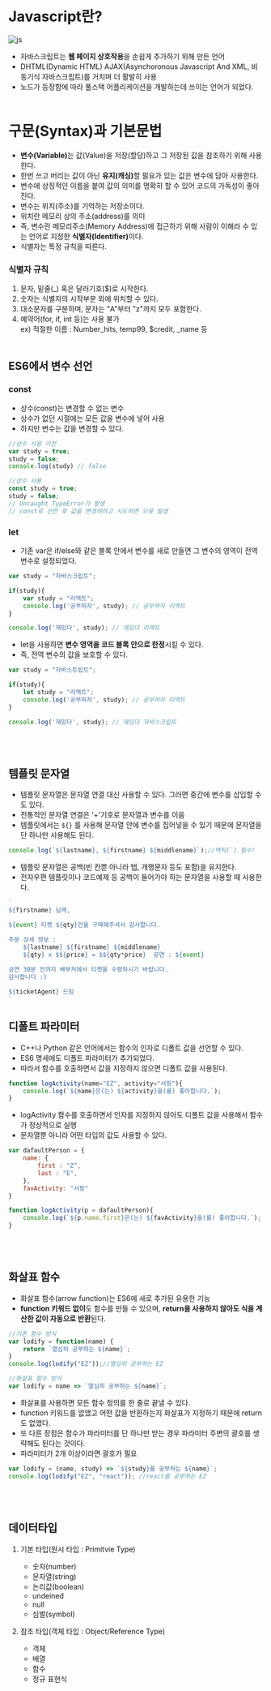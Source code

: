 # Javascript란?

![js](https://images.velog.io/images/kakasoo/post/ada6c1eb-0796-4881-8658-567d6e09ee15/1_6ahbWjp_g9hqhaTDSJOL1Q.png)

* 자바스크립트는 <b>웹 페이지 상호작용</b>을 손쉽게 추가하기 위해 만든 언어
* DHTML(Dynamic HTML) AJAX(Asynchoronous Javascript And XML, 비동기식 자바스크립트)를 거치며 더 활발히 사용
* 노드가 등장함에 따라 풀스택 어플리케이션을 개발하는데 쓰이는 언어가 되었다.
<br><br>

# 구문(Syntax)과 기본문법

* <b>변수(Variable)</b>는 값(Value)을 저장(할당)하고 그 저장된 값을 참조하기 위해 사용한다.
* 한번 쓰고 버리는 값이 아닌 <b>유지(캐싱)</b>할 필요가 있는 값은 변수에 담아 사용한다.
* 변수에 상징적인 이름을 붙여 값의 의미를 명확히 할 수 있어 코드의 가독성이 좋아진다.
* 변수는 위치(주소)를 기억하는 저장소이다.
* 위치란 메모리 상의 주소(address)를 의미
* 즉, 변수란 메모리주소(Memory Address)에 접근하기 위해 사람이 이해라 수 있는 언어로 지정한 <b>식별자(Identifier)</b>이다.
* 식별자는 특정 규칙을 따른다.

### 식별자 규칙

1. 문자, 밑줄(_) 혹은 달러기호($)로 시작한다.
2. 숫자는 식별자의 시작부분 외에 위치할 수 있다.
3. 대소문자를 구분하며, 문자는 "A"부터 "z"까지 모두 포함한다.
4. 예약어(for, if, int 등)는 사용 불가  
ex) 적절한 이름 : Number_hits, temp99, $credit, _name 등
<br><br>

## ES6에서 변수 선언  

### const  

* 상수(const)는 변경할 수 없는 변수
* 상수가 없던 시절에는 모든 값을 변수에 넣어 사용
* 하지만 변수는 값을 변경할 수 있다.
```javascript
//상수 사용 이전
var study = true;
study = false;
console.log(study) // false

//상수 사용 
const study = true;
study = false;
// Uncaught TypeError가 발생
// const로 선언 후 값을 변경하려고 시도하면 오류 발생
```

### let  

* 기존 var은 if/else와 같은 블록 안에서 변수를 새로 만들면 그 변수의 영역이 전역변수로 설정되었다.
```javascript
var study = "자바스크립트";

if(study){
    var study = "리액트";
    console.log('공부하자', study); // 공부하자 리액트
}

console.log('재밌다', study); // 재밌다 리액트
```
* let을 사용하면 <b>변수 영역을 코드 블록 안으로 한정</b>시킬 수 있다.
* 즉, 전역 변수의 값을 보호할 수 있다.
```javascript
var study = "자바스트립트";

if(study){
	let study = "리액트";
	console.log('공부하자', study); // 공부하자 리액트
}

console.log('재밌다', study); // 재밌다 자바스크립트
```
<br><br>

## 템플릿 문자열  

* 템플릿 문자열은 문자열 연결 대신 사용할 수 있다. 그러면 중간에 변수를 삽입할 수도 있다.
* 전통적인 문자열 연결은 '+'기호로 문자열과 변수를 이음
* 템플릿에서는 `${}` 를 사용해 문자열 안에 변수를 집어넣을 수 있기 때문에 문자열을 단 하나만 사용해도 된다.
```javascript
console.log(`${lastname}, ${firstname} ${middlename}`);//백틱(`) 필수!
```
* 템플릿 문자열은 공백(빈 칸뿐 아니라 탭, 개행문자 등도 포함)을 유지한다.
* 전자우편 템플릿이나 코드예제 등 공백이 들어가야 하는 문자열을 사용할 때 사용한다.
```javascript
`
${firstname} 님께,

${event} 티켓 ${qty}건을 구매해주셔서 감사합니다.

주문 상세 정보 :
	${lastname} ${firstname} ${middlename}
    ${qty} x $${price} = $${qty*price}	공연 : ${event}
    
공연 30분 전까지 배부처에서 티켓을 수령하시기 바랍니다.
감사합니다 :)

${ticketAgent} 드림
`
```

## 디폴트 파라미터

* C++나 Python 같은 언어에서는 함수의 인자로 디폴트 값을 선언할 수 있다.
* ES6 명세에도 디폴트 파라미터가 추가되었다.
* 따라서 함수를 호출하면서 값을 지정하지 않으면 디폴트 값을 사용된다.
```javascript
function logActivity(name="EZ", activity="서핑"){
    console.log(`${name}은(는) ${activity}을(를) 좋아합니다.`);
}
```
* logActivity 함수를 호출하면서 인자를 지정하지 않아도 디폴트 값을 사용해서 함수가 정상적으로 실행
* 문자열뿐 아니라 어떤 타입의 값도 사용할 수 있다.
```javascript
var dafaultPerson = {
	name: {
    	first : "Z",
        last : "E",    
    },
    favActivity: "서핑"
}

function logActivity(p = dafaultPerson){
	console.log(`${p.name.first}은(는) ${favActivity}을(를) 좋아합니다.`);
}
```
<br><br>

## 화살표 함수

* 화살표 함수(arrow function)는 ES6에 새로 추가된 유용한 기능
* <b>function 키워드 없이</b>도 함수를 만들 수 있으며, <b>return을 사용하지 않아도 식을 계산한 값이 자동으로 반환</b>된다.
```javascript
//기존 함수 방식
var lodify = function(name) {
    return `열심히 공부하는 ${name}`;
}
console.log(lodify("EZ"));//열심히 공부하는 EZ

//화살표 함수 방식
var lodify = name => `열심히 공부하는 ${name}`;
```
* 화살표를 사용하면 모든 함수 정의를 한 줄로 끝낼 수 있다.
* function 키워드를 없앴고 어떤 값을 반환하는지 화살표가 지정하기 때문에 return도 없앴다.
* 또 다른 장점은 함수가 파라미터를 단 하나만 받는 경우 파라미터 주변의 괄호를 생략해도 된다는 것이다.
* 파라미터가 2개 이상이라면 괄호가 필요
```javascript
var lodify = (name, study) => `${study}를 공부하는 ${name}`;
console.log(lodify("EZ", "react")); //react를 공부하는 EZ
```

<br><br>

## 데이터타입  

1. 기본 타입(원시 타입 : Primitvie Type)  
   * 숫자(number)
   * 문자열(string)
   * 논리값(boolean)
   * undeined
   * null
   * 심벌(symbol)

2. 참조 타입(객체 타입 : Object/Reference Type)
   * 객체
   * 배열
   * 함수
   * 정규 표현식
